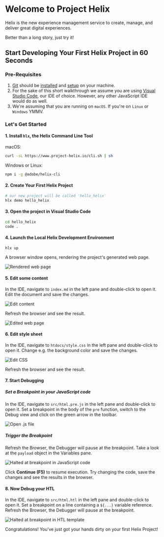 <!--
/*
* Copyright 2018 Adobe. All rights reserved.
* This file is licensed to you under the Apache License, Version 2.0 (the "License");
* you may not use this file except in compliance with the License. You may obtain a copy
* of the License at http://www.apache.org/licenses/LICENSE-2.0
*
* Unless required by applicable law or agreed to in writing, software distributed under
* the License is distributed on an "AS IS" BASIS, WITHOUT WARRANTIES OR REPRESENTATIONS
* OF ANY KIND, either express or implied. See the License for the specific language
* governing permissions and limitations under the License.
*/
-->

# Welcome to Project Helix

Helix is the new experience management service to create, manage, and deliver great digital experiences.

Better than a long story, just try it!

## Start Developing Your First Helix Project in 60 Seconds

### Pre-Requisites

1. [Git](https://git-scm.com/) should be [installed](https://git-scm.com/book/en/v2/Getting-Started-Installing-Git) and [setup](https://git-scm.com/book/en/v2/Getting-Started-First-Time-Git-Setup) on your machine.
2. For the sake of this short walkthrough we assume you are using [Visual Studio Code](https://code.visualstudio.com), our IDE of choice. However, any other JavaScript IDE would do as well.
3. We're assuming that you are running on `macOS`. If you're on `Linux` or `Windows` YMMV.

### Let's Get Started

#### 1. Install `hlx`, the Helix Command Line Tool

macOS:

```bash
curl -sL https://www.project-helix.io/cli.sh | sh
```

Windows or Linux:

```bash
npm i -g @adobe/helix-cli
```

#### 2. Create Your First Helix Project

```bash
# our new project will be called 'hello_helix'
hlx demo hello_helix
```

#### 3. Open the project in Visual Studio Code

```bash
cd hello_helix
code .
```

#### 4. Launch the Local Helix Development Environment

```bash
hlx up
```

A browser window opens, rendering the project's generated web page.

![Rendered web page](assets/browser.png)

#### 5. Edit some content

In the IDE, navigate to `index.md` in the left pane and double-click to open it. Edit the document and save the changes.

![Edit content](assets/edit-content.png)

Refresh the browser and see the result.

![Edited web page](assets/browser-edited.png)

#### 6. Edit style sheet

In the IDE, navigate to `htdocs/style.css` in the left pane and double-click to open it. Change e.g. the background color and save the changes.

![Edit CSS](assets/edit-css.png)

Refresh the browser and see the result.

#### 7. Start Debugging

##### Set a Breakpoint in your JavaScript code

In the IDE, navigate to `src/html.pre.js` in the left pane and double-click to open it. Set a breakpoint in the body of the `pre` function, switch to the Debug view and click on the green arrow in the toolbar.

![Open .js file](assets/open-js.png)

##### Trigger the Breakpoint

Refresh the Browser, the Debugger will pause at the breakpoint. Take a look at the `payload` object in the Variables pane.

![Halted at breakpoint in JavaScript code](assets/js-breakpoint.png)

Click **Continue (F5)** to resume execution. Try changing the code, save the changes and see the results in the browser.

#### 8. Now Debug your HTL

In the IDE, navigate to `src/html.htl` in the left pane and double-click to open it. Set a breakpoint on a line containing a `${...}` variable reference. Refresh the Browser, the Debugger will pause at the breakpoint.

![Halted at breakpoint in HTL template](assets/htl-breakpoint.png)

Congratulations! You've just got your hands dirty on your first Helix Project!
